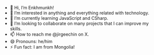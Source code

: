 - 👋 Hi, I’m Enkhmunkh!
- 👀 I’m interested in anything and everything related with technology.
- 🌱 I’m currently learning JavaScript and CSharp.
- 💞️ I’m looking to collaborate on many projects that I can improve my skills.
- 📫 How to reach me @jirgeechin on X.
- 😄 Pronouns: he/him
- ⚡ Fun fact: I am from Mongolia!

<!---
e-bold/e-bold is a ✨ special ✨ repository because its `README.md` (this file) appears on your GitHub profile.
You can click the Preview link to take a look at your changes.
--->
